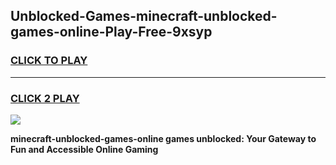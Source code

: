 
## Unblocked-Games-minecraft-unblocked-games-online-Play-Free-9xsyp
<h3>
<a href="https://premium76.site?title=minecraft-unblocked-games-online&ref=19M">CLICK TO PLAY</a></h3>
<hr>

<h3>
<a href="https://premium76.site?title=minecraft-unblocked-games-online&ref=19M">CLICK 2 PLAY</a>
  
</h3>

<a href="https://premium76.site?title=minecraft-unblocked-games-online&ref=19M"><img src="https://clearcache.store/games.png"></a>


**minecraft-unblocked-games-online games unblocked: Your Gateway to Fun and Accessible Online Gaming**
